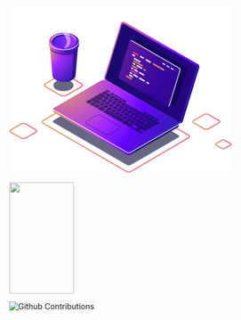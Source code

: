 <img src="Images/computer-illustration (1).png" min-width="400px" max-width="400px" width="400px" align="center-left" alt="Computador">


<p>
  <img 
       width="48%"  
       min-width="420px" 
       height="200px" 
       align="center" 
       src= "https://github-readme-stats.vercel.app/api?username=AllanDonato7&show_icons=true&theme=radical&hide_border=true"/>
</p>
  
  
<p>
  <img 
        width="48%" 
        min-width="420px" 
        height="200px" 
        align="left" 
        alt="Github Contributions" src="https://github-readme-streak-stats.herokuapp.com/?user=AllanDonato7&theme=radical&hide_border=true" title="Github Contributions"/>
</p>  
 
